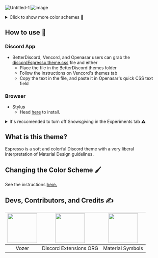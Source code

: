 ![Untitled-1](https://user-images.githubusercontent.com/76500838/206823117-28aea600-773b-4c7c-af16-36e21bbf1505.png)
![image](https://user-images.githubusercontent.com/76500838/205454527-57a32aca-fed0-47d8-8ad1-37df745fb1cc.png)



<details>
<summary>Click to show more color schemes 🎨</summary>

## Tan
![image](https://user-images.githubusercontent.com/76500838/205454527-57a32aca-fed0-47d8-8ad1-37df745fb1cc.png)

## Newspaper
![image](https://user-images.githubusercontent.com/76500838/205516297-2230a211-9a46-42ae-a078-16a220780ed7.png)

## Turquoise
![image](https://user-images.githubusercontent.com/76500838/205454849-0cf7bbbd-3f58-4d0e-a60f-da2d75584a92.png)

## Pink
![image](https://user-images.githubusercontent.com/76500838/205454611-ffa55a34-05af-4c0f-9193-a926678ef8a4.png)

## Tokyo Night
![image](https://user-images.githubusercontent.com/76500838/205454490-0a654393-dfa7-42c6-b997-b2c8084c045c.png)

## ThinkPad 
![image](https://user-images.githubusercontent.com/76500838/205515935-eef67991-5bb3-497c-bb90-8b2dd96aad15.png)

## OLED
![kCi8sKg7M2](https://user-images.githubusercontent.com/76500838/205515149-de37e945-77fb-4dc1-beca-c5b45056a006.png)

</details>

## How to use 📖
### Discord App

* BetterDiscord, Vencord, and Openasar users can grab the [discordEspresso.theme.css](https://raw.githubusercontent.com/SlippingGittys-Discord-Themes/Espresso-Discord-Theme/main/discordEspresso.theme.css) file and either
  * Place the file in the BetterDiscord themes folder
  * Follow the instructions on Vencord's themes tab
  * Copy the text in the file, and paste it in Openasar's quick CSS text field

### Browser
* Stylus
  * Head [here](https://github.com/SlippingGittys-Discord-Themes/Espresso-Discord-Theme/raw/main/discordEspresso.user.css) to install.
  
<details>
<summary> It's reccomended to turn off Snowsgiving in the Experiments tab ⚠️ </summary>

![image](https://user-images.githubusercontent.com/76500838/206277747-f50f6306-be0e-40d0-b613-cca2a20c4505.png)

</details>
  
## What is this theme? 
Espresso is a soft and colorful Discord theme with a very liberal interpretation of Material Design guidelines.

## Changing the Color Scheme 🖌️
See the instructions [here.](https://github.com/SlippingGittys-Discord-Themes/Espresso-Discord-Theme/tree/main/themes)

## Devs, Contributors, and Credits ✍️
| <a href="https://github.com/SlippingGitty" target="_blank"> <img src="https://avatars.githubusercontent.com/u/76500838?s=460&u=109f1c2012f3e452251391807262ed098f45ec94&v=4" alt="" width="96px" height="96px"> </a> | <a href="https://github.com/discord-extensions" target="_blank"> <img src="https://avatars.githubusercontent.com/u/103222215?s=200&v=4" alt="" width="96px" height="96px"> </a> | <a href="https://m3.material.io/styles/icons/overview" target="_blank"> <img src="https://cdn-icons-png.flaticon.com/512/2991/2991148.png" alt="" width="96px" height="96px"> </a> |
|:-:|:-:|:-:|
| Vozer | Discord Extensions ORG | Material Symbols |



